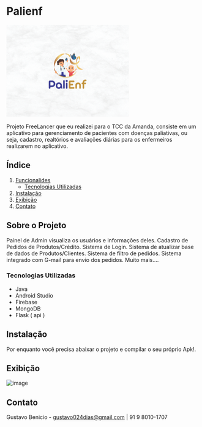 # Palienf

![Logo](https://github.com/gustavodias24/PaliEnf/blob/6f48ba1cf7ee96641b6d37b500869800aefc2276/app/src/main/res/drawable/logoapp.png)

Projeto FreeLancer que eu realizei para o TCC da Amanda, consiste em um aplicativo para gerenciamento de pacientes com doenças paliativas, ou seja, cadastro, realtórios e avaliações diárias para os enfermeiros realizarem no aplicativo.

## Índice

1. [Funcionalides](#sobre-o-projeto)
    - [Tecnologias Utilizadas](#tecnologias-utilizadas)
2. [Instalação](#instalação)
3. [Exibição](#exibição)
4. [Contato](#contato)

## Sobre o Projeto

Painel de Admin visualiza os usuários e informações deles.
Cadastro de Pedidos de Produtos/Crédito.
Sistema de Login.
Sistema de atualizar base de dados de Produtos/Clientes.
Sistema de filtro de pedidos.
Sistema integrado com G-mail para envio dos pedidos.
Muito mais....

### Tecnologias Utilizadas

- Java
- Android Studio
- Firebase
- MongoDB
- Flask ( api ) 

## Instalação

Por enquanto você precisa abaixar o projeto e compilar o seu próprio Apk!.

## Exibição

![image]()

## Contato

Gustavo Benicio - gustavo024dias@gmail.com | 91 9 8010-1707


